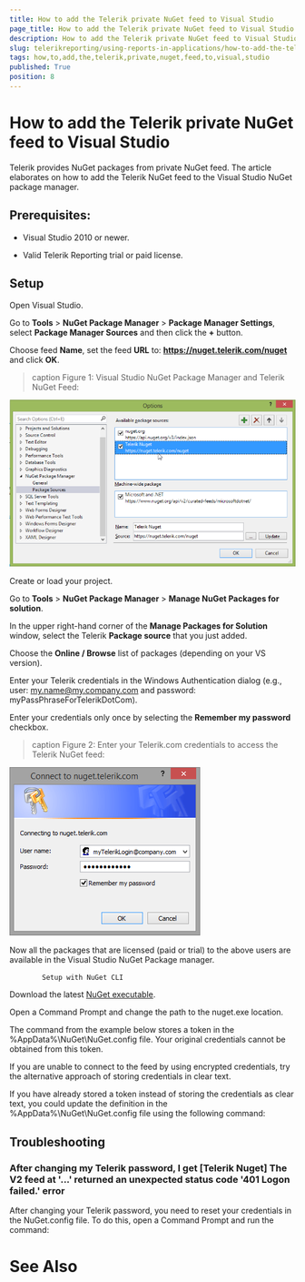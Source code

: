 ```yaml
---
title: How to add the Telerik private NuGet feed to Visual Studio
page_title: How to add the Telerik private NuGet feed to Visual Studio | for Telerik Reporting Documentation
description: How to add the Telerik private NuGet feed to Visual Studio
slug: telerikreporting/using-reports-in-applications/how-to-add-the-telerik-private-nuget-feed-to-visual-studio
tags: how,to,add,the,telerik,private,nuget,feed,to,visual,studio
published: True
position: 8
---
```


# How to add the Telerik private NuGet feed to Visual Studio



Telerik provides NuGet packages from private NuGet feed. 
        The article elaborates on how to add the Telerik NuGet feed to the Visual Studio NuGet package manager. 
      

## Prerequisites:

* Visual Studio 2010 or newer.

* Valid Telerik Reporting trial or paid license.

## Setup

Open Visual Studio.
            

Go to __Tools__ > __NuGet Package Manager__ > __Package Manager Settings__, select __Package Manager Sources__ and then click the __+__ button.
            

Choose feed __Name__, set the feed __URL__ to: __https://nuget.telerik.com/nuget__ and click __OK__.
            
>caption Figure 1: Visual Studio NuGet Package Manager and Telerik NuGet Feed:

  
  ![nuged feed](images/nuged-feed-in-npm.png)

Create or load your project.
            

Go to __Tools__ > __NuGet Package Manager__ > __Manage NuGet Packages for solution__.
            

In the upper right-hand corner of the __Manage Packages for Solution__ window, select the Telerik __Package source__ that you just added.
            

Choose the __Online / Browse__ list of packages (depending on your VS version).
            

Enter your Telerik credentials in the Windows Authentication dialog (e.g., user: my.name@my.company.com and password: myPassPhraseForTelerikDotCom).
            

Enter your credentials only once by selecting the __Remember my password__ checkbox.
            
>caption Figure 2: Enter your Telerik.com credentials to access the Telerik NuGet feed:

  
  ![nuget Wcredentials](images/nuget-credentials.png)

Now all the packages that are licensed (paid or trial) to the above users are available in the Visual Studio NuGet Package manager.
            
            Setup with NuGet CLI
          

Download the latest
                  [NuGet executable](https://dist.nuget.org/win-x86-commandline/latest/nuget.exe).
                

Open a Command Prompt and change the path to the nuget.exe location.
                

The command from the example below stores a token in the
                  %AppData%\NuGet\NuGet.config file. Your original credentials cannot be 
                  obtained from this token.
                





If you are unable to connect to the feed by using encrypted credentials, 
                  try the alternative approach of storing credentials in clear text.
                





If you have already stored a token instead of storing the credentials as clear text, 
                  you could update the definition in the %AppData%\NuGet\NuGet.config file using 
                  the following command:
                





## Troubleshooting

### After changing my Telerik password, I get [Telerik Nuget] The V2 feed at '...' returned an unexpected status code '401 Logon failed.' error

After changing your Telerik password,
              you need to reset your credentials in the NuGet.config file.
              To do this, open a Command Prompt and run the command:
            





# See Also
